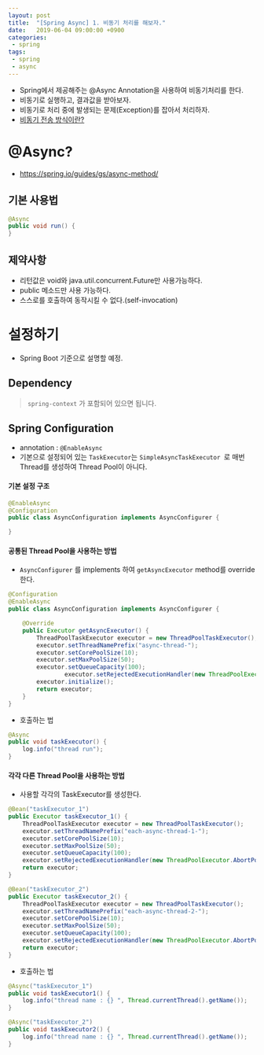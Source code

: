```yaml
---
layout: post
title:  "[Spring Async] 1. 비동기 처리를 해보자."
date:   2019-06-04 09:00:00 +0900
categories:
 - spring
tags: 
 - spring
 - async
---
```


- Spring에서 제공해주는 @Async Annotation을 사용하여 비동기처리를 한다.
- 비동기로 실행하고, 결과값을 받아보자.
- 비동기로 처리 중에 발생되는 문제(Exception)를 잡아서 처리하자.
- [비동기 전송 방식이란?](https://ko.wikipedia.org/wiki/%EB%B9%84%EB%8F%99%EA%B8%B0_%EC%A0%84%EC%86%A1_%EB%B0%A9%EC%8B%9D)

# @Async?
- https://spring.io/guides/gs/async-method/

## 기본 사용법
```java
@Async
public void run() {
}
```

## 제약사항
- 리턴값은 void와 java.util.concurrent.Future<V>만 사용가능하다.
- public 메소드만 사용 가능하다.
- 스스로를 호출하여 동작시킬 수 없다.(self-invocation)

# 설정하기
- Spring Boot 기준으로 설명할 예정.

## Dependency
> `spring-context` 가 포함되어 있으면 됩니다.

## Spring Configuration
- annotation : `@EnableAsync`
- 기본으로 설정되어 있는 `TaskExecutor`는 `SimpleAsyncTaskExecutor `로 매번 Thread를 생성하여 Thread Pool이 아니다. 

#### 기본 설정 구조

```java
@EnableAsync
@Configuration
public class AsyncConfiguration implements AsyncConfigurer {

}
```

#### 공통된 Thread Pool을 사용하는 방법
- `AsyncConfigurer` 를 implements 하여 `getAsyncExecutor` method를 override 한다.

```java
@Configuration
@EnableAsync
public class AsyncConfiguration implements AsyncConfigurer {

	@Override
	public Executor getAsyncExecutor() {
		ThreadPoolTaskExecutor executor = new ThreadPoolTaskExecutor();
		executor.setThreadNamePrefix("async-thread-");
		executor.setCorePoolSize(10);
		executor.setMaxPoolSize(50);
		executor.setQueueCapacity(100);
                executor.setRejectedExecutionHandler(new ThreadPoolExecutor.AbortPolicy()); //추후 설명
		executor.initialize();
		return executor;
	}
}
```

- 호출하는 법

```java
@Async
public void taskExecutor() {
    log.info("thread run");
}
```

#### 각각 다른 Thread Pool을 사용하는 방법

- 사용할 각각의 TaskExecutor를 생성한다.

```java 
@Bean("taskExecutor_1")
public Executor taskExecutor_1() {
	ThreadPoolTaskExecutor executor = new ThreadPoolTaskExecutor();
	executor.setThreadNamePrefix("each-async-thread-1-");
	executor.setCorePoolSize(10); 
	executor.setMaxPoolSize(50); 
	executor.setQueueCapacity(100); 
	executor.setRejectedExecutionHandler(new ThreadPoolExecutor.AbortPolicy());
	return executor;
}

@Bean("taskExecutor_2")
public Executor taskExecutor_2() {
	ThreadPoolTaskExecutor executor = new ThreadPoolTaskExecutor();
	executor.setThreadNamePrefix("each-async-thread-2-");
	executor.setCorePoolSize(10); 
	executor.setMaxPoolSize(50); 
	executor.setQueueCapacity(100);
	executor.setRejectedExecutionHandler(new ThreadPoolExecutor.AbortPolicy());
	return executor;
}
```

- 호출하는 법

```java
@Async("taskExecutor_1")
public void taskExecutor1() {
    log.info("thread name : {} ", Thread.currentThread().getName());
}

@Async("taskExecutor_2")
public void taskExecutor2() {
    log.info("thread name : {} ", Thread.currentThread().getName());
}
```
